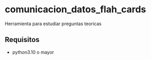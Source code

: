 # comunicacion_datos_flah_cards
Herramienta para estudiar preguntas teoricas
## Requisitos
- python3.10 o mayor
